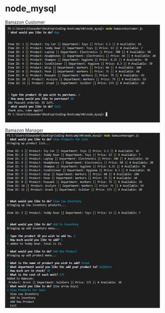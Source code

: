 # node_mysql

Bamazon Customer
<img src="examples/ex1.png">

Bamazon Manager
<img src="examples/ex2.png">